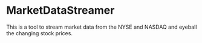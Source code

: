 # MarketDataStreamer
This is a tool to stream market data from the NYSE and NASDAQ and eyeball the changing stock prices.
